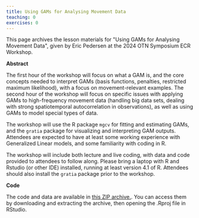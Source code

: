 ```yaml
---
title: Using GAMs for Analysing Movement Data
teaching: 0
exercises: 0
---
```


This page archives the lesson materials for "Using GAMs for Analysing Movement Data", given by Eric Pedersen at the 2024 OTN Symposium ECR Workshop. 

**Abstract**

The first hour of the workshop will focus on what a GAM is, and the core concepts needed to interpret GAMs (basis functions, penalties, restricted maximum likelihood), with a focus on movement-relevant examples. The second hour of the workshop will focus on specific issues with applying GAMs to high-frequency movement data (handling big data sets, dealing with strong spatiotemporal autocorrelation in observations), as well as using GAMs to model special types of data. 
 
 The workshop will use the R package `mgcv` for fitting and estimating GAMs, and the `gratia` package for visualizing and interpreting GAM outputs. Attendees are expected to have at least some working experience with Generalized Linear models, and some familiarity with coding in R. 
 
 The workshop will include both lecture and live coding, with data and code provided to attendees to follow along. Please bring a laptop with R and Rstudio (or other IDE) installed, running at least version 4.1 of R. Attendees should also install the `gratia` package prior to the workshop.

 **Code**

  The code and data are available in [this ZIP archive.](/2024-symp-ecr-setup/Resources/OTN2024-GAM4movement.zip). You can access them by downloading and extracting the archive, then opening the .Rproj file in RStudio. 